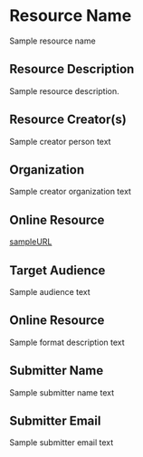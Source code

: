 <!-- 
TEMPLATE INSTRUCTIONS:
Please provide as much information as you have for the resource that you
are adding to the collection. Please replace the sample text for each item 
between the lines that start with ":::" in each section. 
 -->

<!-- RESOURCE NAME ------------------------------------------------------>
# Resource Name

Sample resource name


<!-- RESOURCE DESCRIPTION ----------------------------------------------->
## Resource Description

Sample resource description.


<!-- CREATOR - PERSON(S)- ----------------------------------------------->
## Resource Creator(s)

Sample creator person text


<!-- CREATOR - ORGANIZATION- -------------------------------------------->
## Organization

Sample creator organization text


<!-- RESOURCE - URL- ---------------------------------------------------->
## Online Resource

[sampleURL](sampleURL)

<!-- RESOURCE - AUDIENCE- ----------------------------------------------->
## Target Audience

Sample audience text


<!-- RESOURCE - FORMAT- ------------------------------------------------->
## Online Resource

Sample format description text


<!-- SUBMITTER - NAME- ----------------------------------------------->
## Submitter Name

Sample submitter name text


<!-- SUBMITTER - EMAIL ADDRESS- ----------------------------------------------->
## Submitter Email

Sample submitter email text




